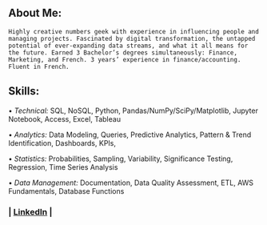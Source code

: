 ## About Me:

`Highly creative numbers geek with experience in influencing people and managing projects. Fascinated by digital transformation, the untapped potential of ever-expanding data streams, and what it all means for the future. Earned 3 Bachelor’s degrees simultaneously: Finance, Marketing, and French. 3 years’ experience in finance/accounting. Fluent in French.` 

## Skills: 

•	_Technical:_ SQL, NoSQL, Python, Pandas/NumPy/SciPy/Matplotlib, Jupyter Notebook, Access, Excel, Tableau 

•	_Analytics:_ Data Modeling, Queries, Predictive Analytics, Pattern & Trend Identification, Dashboards, KPIs, 

•	_Statistics:_ Probabilities, Sampling, Variability, Significance Testing, Regression, Time Series Analysis

•	_Data Management:_ Documentation, Data Quality Assessment, ETL, AWS Fundamentals, Database Functions

### | [LinkedIn](https://www.linkedin.com/in/jonathanmatsen/) | 



